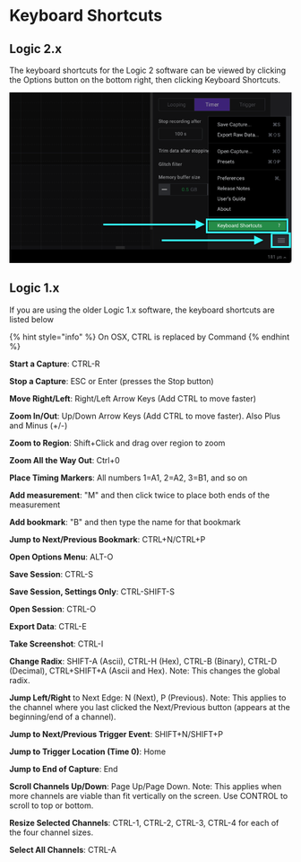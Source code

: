 # Keyboard Shortcuts

## Logic 2.x

The keyboard shortcuts for the Logic 2 software can be viewed by clicking the Options button on the bottom right, then clicking Keyboard Shortcuts.

![Viewing Keyboard Shortcuts in Logic 2](../../.gitbook/assets/keyboard-shortcuts-menu-item.png)



## Logic 1.x

If you are using the older Logic 1.x software, the keyboard shortcuts are listed below

{% hint style="info" %}
On OSX, CTRL is replaced by Command
{% endhint %}

**Start a Capture**: CTRL-R

**Stop a Capture**: ESC or Enter \(presses the Stop button\)

**Move Right/Left**: Right/Left Arrow Keys \(Add CTRL to move faster\)

**Zoom In/Out**: Up/Down Arrow Keys \(Add CTRL to move faster\). Also Plus and Minus \(+/-\)

**Zoom to Region**: Shift+Click and drag over region to zoom

**Zoom All the Way Out**: Ctrl+0

**Place Timing Markers**: All numbers 1=A1, 2=A2, 3=B1, and so on

**Add measurement**: "M" and then click twice to place both ends of the measurement

**Add bookmark**: "B" and then type the name for that bookmark

**Jump to Next/Previous Bookmark**: CTRL+N/CTRL+P

**Open Options Menu**: ALT-O

**Save Session**: CTRL-S

**Save Session, Settings Only**: CTRL-SHIFT-S

**Open Session**: CTRL-O

**Export Data**: CTRL-E

**Take Screenshot**: CTRL-I

**Change Radix**: SHIFT-A \(Ascii\), CTRL-H \(Hex\), CTRL-B \(Binary\), CTRL-D \(Decimal\), CTRL+SHIFT+A \(Ascii and Hex\). Note: This changes the global radix.

**Jump Left/Right** to Next Edge: N \(Next\), P \(Previous\). Note: This applies to the channel where you last clicked the Next/Previous button \(appears at the beginning/end of a channel\).

**Jump to Next/Previous Trigger Event**: SHIFT+N/SHIFT+P

**Jump to Trigger Location \(Time 0\)**: Home

**Jump to End of Capture**: End

**Scroll Channels Up/Down**: Page Up/Page Down. Note: This applies when more channels are viable than fit vertically on the screen. Use CONTROL to scroll to top or bottom.

**Resize Selected Channels**: CTRL-1, CTRL-2, CTRL-3, CTRL-4 for each of the four channel sizes.

**Select All Channels**: CTRL-A

